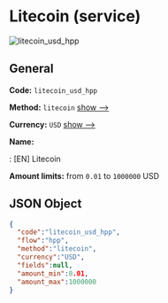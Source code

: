 
# Litecoin (service) 
![litecoin_usd_hpp](https://static.openfintech.io/payment_methods/litecoin_usd_hpp/logo.svg?w=400&c=v0.59.26#w200)  

## General 
 
**Code:** `litecoin_usd_hpp` 
 
**Method:** `litecoin` 
 [show -->](/payment-methods/litecoin/) 
 
**Currency:** `USD` [show -->](/currencies/USD/) 
 
**Name:** 
 
:	[EN] Litecoin 
 
**Amount limits:** from `0.01` to `1000000` USD 

## JSON Object 

```json
{
  "code":"litecoin_usd_hpp",
  "flow":"hpp",
  "method":"litecoin",
  "currency":"USD",
  "fields":null,
  "amount_min":0.01,
  "amount_max":1000000
}
```  
